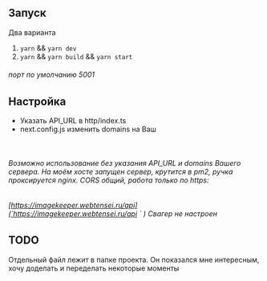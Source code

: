## Запуск

Два варианта
1. `yarn` && `yarn dev`
2. `yarn` && `yarn build` && `yarn start`
###### _порт по умолчанию 5001_

## Настройка

* Указать API_URL в http/index.ts
* next.config.js изменить domains на Ваш
</br>

###### Возможно использование без указания API_URL и domains Вашего сервера. На моём хосте запущен сервер, крутится в pm2, ручка проксируется nginx. CORS общий, работа только по https:
###### [https://imagekeeper.webtensei.ru/api](`https://imagekeeper.webtensei.ru/api ` ) _Свагер не настроен_



## TODO

Отдельный файл лежит в папке проекта. Он показался мне интересным, хочу доделать и переделать некоторые моменты


